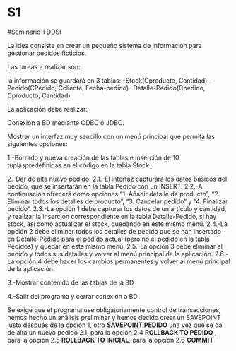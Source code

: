 # S1
#Seminario 1  DDSI

La idea consiste en crear un pequeño sistema de información para gestionar pedidos ficticios.

Las tareas a realizar son:

la información se guardará en 3 tablas:
  -Stock(Cproducto, Cantidad)
  -Pedido(CPedido, Ccliente, Fecha-pedido)
  -Detalle-Pedido(Cpedido, Cproducto, Cantidad)
  
  La aplicación debe realizar:
  
  Conexión a BD mediante ODBC ó JDBC.
  
  Mostrar un interfaz muy sencillo con un menú principal que permita las siguientes opciones:
    
  1.-Borrado y nueva creación de las tablas e inserción de 10 tuplaspredefinidas en el código en la tabla Stock.
    
  2.-Dar de alta nuevo pedido:
    2.1.-El interfaz capturará los datos básicos del pedido, que se insertarán en la tabla Pedido con un INSERT.
    2.2.-A continuación ofrecerá como opciones “1. Añadir detalle de producto”, “2. Eliminar todos los detalles de producto”, “3. Cancelar pedido” y “4. Finalizar pedido”.
    2.3.-La opción 1 debe capturar los datos de un artículo y cantidad, y realizar la inserción correspondiente en la tabla Detalle-Pedido, si hay stock, así como actualizar el stock, quedando en este mismo menú.
    2.4.-La opción 2 debe eliminar todos los detalles de pedido que se han insertado en Detalle-Pedido para el pedido actual (pero no el pedido en la tabla Pedidos) y quedar en este mismo menú.
    2.5.-La opción 3 debe eliminar el pedido y todos sus detalles y volver al menú principal de la aplicación.
    2.6.-La opción 4 debe hacer los cambios permanentes y volver al menú principal de la aplicación.
    
  3.-Mostrar contenido de las tablas de la BD
    
  4.-Salir del programa y cerrar conexión a BD
    
Se exige que el programa use obligatoriamente control de transacciones, hemos hecho un análisis preliminar y hemos decido crear un SAVEPOINT <INICIAL> justo después de la opción 1, otro **SAVEPOINT PEDIDO** una vez que se da de alta un nuevo pedido 2.1, para la opción 2.4 **ROLLBACK TO PEDIDO** , para la opción 2.5 **ROLLBACK TO INICIAL**, para la opción 2.6 **COMMIT**
